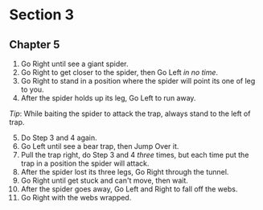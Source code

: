 # Section 3

## Chapter 5

1. Go Right until see a giant spider.
2. Go Right to get closer to the spider, then Go Left _in no time_.
3. Go Right to stand in a position where the spider will point its one of leg to you.
4. After the spider holds up its leg, Go Left to run away.

_Tip_: While baiting the spider to attack the trap, always stand to the left of trap.

5. Do Step 3 and 4 again.
6. Go Left until see a bear trap, then Jump Over it.
7. Pull the trap right, do Step 3 and 4 _three_ times, but each time put the trap in a position the spider will attack.
8. After the spider lost its three legs, Go Right through the tunnel.
9. Go Right until get stuck and can't move, then wait.
10. After the spider goes away, Go Left and Right to fall off the webs.
11. Go Right with the webs wrapped.
